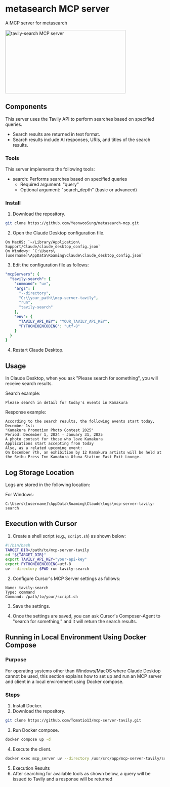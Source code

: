 # metasearch MCP server

A MCP server for metasearch

<a href="https://glama.ai/mcp/servers/xxb4uogn02"><img width="380" height="200" src="https://glama.ai/mcp/servers/xxb4uogn02/badge" alt="tavily-search MCP server" /></a>

## Components

This server uses the Tavily API to perform searches based on specified queries.
- Search results are returned in text format.
- Search results include AI responses, URIs, and titles of the search results.

### Tools

This server implements the following tools:
- search: Performs searches based on specified queries
  - Required argument: "query"
  - Optional argument: "search_depth" (basic or advanced)

### Install

1. Download the repository.
```bash
git clone https://github.com/YeonwooSung/metasearch-mcp.git
``` 

2. Open the Claude Desktop configuration file.
```
On MacOS: `~/Library/Application\ Support/Claude/claude_desktop_config.json`
On Windows: `C:\Users\[username]\AppData\Roaming\Claude\claude_desktop_config.json`
```

3. Edit the configuration file as follows:
  ```yaml
  "mcpServers": {
    "tavily-search": {
      "command": "uv",
      "args": [
        "--directory",
        "C:\\your_path\\mcp-server-tavily",
        "run",
        "tavily-search"
      ],
      "env": {
        "TAVILY_API_KEY": "YOUR_TAVILY_API_KEY",
        "PYTHONIOENCODING": "utf-8"
      }
    }
  }
  ```

4. Restart Claude Desktop.

## Usage

In Claude Desktop, when you ask "Please search for something", you will receive search results.

Search example:
```
Please search in detail for today's events in Kamakura
```
Response example:
```
According to the search results, the following events start today, December 1st:
"Kamakura Promotion Photo Contest 2025"
Period: December 1, 2024 - January 31, 2025
A photo contest for those who love Kamakura
Applications start accepting from today
Also, as a related upcoming event:
On December 7th, an exhibition by 12 Kamakura artists will be held at the Seibu Press Inn Kamakura Ofuna Station East Exit Lounge.
```

## Log Storage Location

Logs are stored in the following location:

For Windows:
```
C:\Users\[username]\AppData\Roaming\Claude\logs\mcp-server-tavily-search
```
## Execution with Cursor

1. Create a shell script (e.g., `script.sh`) as shown below:

```bash
#!/bin/bash
TARGET_DIR=/path/to/mcp-server-tavily
cd "${TARGET_DIR}"
export TAVILY_API_KEY="your-api-key"
export PYTHONIOENCODING=utf-8
uv --directory $PWD run tavily-search
```

2. Configure Cursor's MCP Server settings as follows:

```
Name: tavily-search
Type: command
Command: /path/to/your/script.sh
```

3. Save the settings.

4. Once the settings are saved, you can ask Cursor's Composer-Agent to "search for something," and it will return the search results.

## Running in Local Environment Using Docker Compose

### Purpose
For operating systems other than Windows/MacOS where Claude Desktop cannot be used,
this section explains how to set up and run an MCP server and client in a local environment
using Docker compose.

### Steps
1. Install Docker.
2. Download the repository.
```bash
git clone https://github.com/Tomatio13/mcp-server-tavily.git
``` 
3. Run Docker compose.
```bash
docker compose up -d
``` 
4. Execute the client.
```bash
docker exec mcp_server uv --directory /usr/src/app/mcp-server-tavily/src run client.py
```
5. Execution Results
6. After searching for available tools as shown below, a query will be issued to Tavily and a response will be returned

